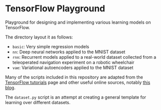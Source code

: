 # TensorFlow Playground

Playground for designing and implementing various learning models on TensorFlow.

The directory layout it as follows:
- `basic`: Very simple regression models
- `nn`: Deep neural networks applied to the MNIST dataset
- `rnn`: Recurrent models applied to a real-world dataset collected from a teleoperated navigation experiment on a robotic wheelchair
- `vae`: Variational autoencoders applied to the MNIST dataset

Many of the scripts included in this repository are adapted from the [TensorFlow tutorials](https://www.tensorflow.org/tutorials/) page and other useful online sources, notably [this blog](https://jmetzen.github.io/2015-11-27/vae.html).

The `dataset.py` script is an attempt at creating a general template for learning over different datasets.